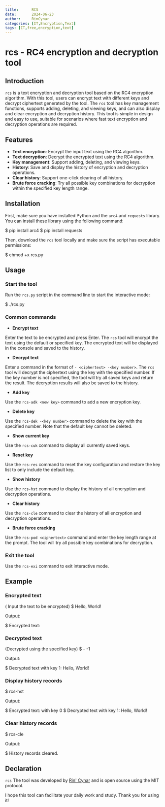 ```yaml
---
title:      RCS 
date:       2024-06-23
author:     RinCynar
categories: [IT,Encryption,Text]
tags: [IT,free,encryption,text]
---
```

# rcs - RC4 encryption and decryption tool

## Introduction

`rcs` is a text encryption and decryption tool based on the RC4 encryption algorithm. With this tool, users can encrypt text with different keys and decrypt ciphertext generated by the tool. The `rcs` tool has key management functions, supports adding, deleting, and viewing keys, and can also display and clear encryption and decryption history. This tool is simple in design and easy to use, suitable for scenarios where fast text encryption and decryption operations are required.

## Features

- **Text encryption**: Encrypt the input text using the RC4 algorithm.
- **Text decryption**: Decrypt the encrypted text using the RC4 algorithm.
- **Key management**: Support adding, deleting, and viewing keys.
- **History**: Save and display the history of encryption and decryption operations.
- **Clear history**: Support one-click clearing of all history.
- **Brute force cracking**: Try all possible key combinations for decryption within the specified key length range.

## Installation

First, make sure you have installed Python and the `arc4` and `requests` library. You can install these library using the following command:

 $ pip install arc4
 $ pip install requests

Then, download the `rcs` tool locally and make sure the script has executable permissions:

 $ chmod +x rcs.py

## Usage

### Start the tool

Run the `rcs.py` script in the command line to start the interactive mode:

 $ ./rcs.py

### Common commands

- **Encrypt text**

Enter the text to be encrypted and press Enter. The `rcs` tool will encrypt the text using the default or specified key. The encrypted text will be displayed in the console and saved to the history.

- **Decrypt text**

Enter a command in the format of `- <ciphertext> -<key number>`. The `rcs` tool will decrypt the ciphertext using the key with the specified number. If the key number is not specified, the tool will try all saved keys and return the result. The decryption results will also be saved to the history.

- **Add key**

Use the `rcs-adk <new key>` command to add a new encryption key.

- **Delete key**

Use the `rcs-dek -<key number>` command to delete the key with the specified number. Note that the default key cannot be deleted.

- **Show current key**

Use the `rcs-cuk` command to display all currently saved keys.

- **Reset key**

Use the `rcs-res` command to reset the key configuration and restore the key list to only include the default key.

- **Show history**

Use the `rcs-hst` command to display the history of all encryption and decryption operations.

- **Clear history**

Use the `rcs-cle` command to clear the history of all encryption and decryption operations.

- **Brute force cracking**

Use the `rcs-pod <ciphertext>` command and enter the key length range at the prompt. The tool will try all possible key combinations for decryption.

### Exit the tool

Use the `rcs-exi` command to exit interactive mode.

## Example

### Encrypted text

( Input the text to be encrypted)
 $ Hello, World!

Output:

 $ Encrypted text: <Encrypted ciphertext>

### Decrypted text

(Decrypted using the specified key)
 $ - <Encrypted ciphertext> -1

Output:

 $ Decrypted text with key 1: Hello, World!

### Display history records

 $ rcs-hst

Output:


 $ Encrypted text: <Encrypted ciphertext> with key 0
 $ Decrypted text with key 1: Hello, World!


### Clear history records

 $ rcs-cle

Output:

 $ History records cleared.

## Declaration

`rcs` The tool was developed by [Rin' Cynar](https://rcva.san.tc) and is open source using the MIT protocol.

I hope this tool can facilitate your daily work and study. Thank you for using it!